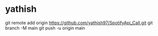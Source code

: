 # yathish
git remote add origin https://github.com/yathish97/SpotifyApi_Call.git
git branch -M main
git push -u origin main
